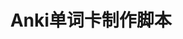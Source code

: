 ---
title: Anki单词卡制作脚本
description: 读英文书籍时，我会在Notion中记录生词，然后使用Anki记忆。这个脚本可以自动为Notion中的生词制作为Anki卡片，并从 Merriam-Webster API 中获取单词发音，使用 Azure Cognitive Service 为例句配上语音。
cover: "./anki-vocabulary-card-maker.png"
projectType: 个人项目
productType: Script
technologies: 
    - Python
    - AnkiConnect API
    - Merriam-Webster API
    - Notion API
    - Azure
teamMembers:
    - Wenwei Lin
roles:
    - 开发者
start: 2022-08
end: 2022-09
githubRepo: https://github.com/wenwei-lin/AnkiNotion
---